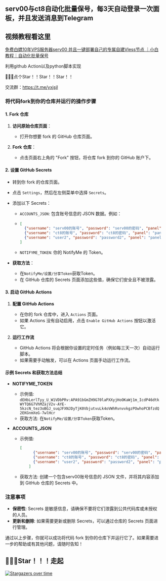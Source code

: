 ## serv00与ct8自动化批量保号，每3天自动登录一次面板，并且发送消息到Telegram

## 视频教程看这里
[免费白嫖10年VPS服务器serv00 并且一键部署自己的专属自建Vless节点 ｜小白教程｜自动化批量保号](https://youtu.be/QnlzpvDl_mo)

利用github Action以及python脚本实现

🙏🙏🙏点个Star！！Star！！Star！！

交流群：https://t.me/yxjsjl

### 将代码fork到你的仓库并运行的操作步骤

#### 1. Fork 仓库

1. **访问原始仓库页面**：
    - 打开你想要 fork 的 GitHub 仓库页面。

2. **Fork 仓库**：
    - 点击页面右上角的 "Fork" 按钮，将仓库 fork 到你的 GitHub 账户下。

#### 2. 设置 GitHub Secrets

- 转到你 fork 的仓库页面。
- 点击 `Settings`，然后在左侧菜单中选择 `Secrets`。
- 添加以下 Secrets：
    - `ACCOUNTS_JSON`: 包含账号信息的 JSON 数据。例如：
    - 
      ```json
      [
        {"username": "serv00的账号", "password": "serv00的密码", "panel": "panel6.serv00.com"},
        {"username": "ct8的账号", "password": "ct8的密码", "panel": "panel.ct8.pl"},
        {"username": "user2", "password": "password2", "panel": "panel6.serv00.com"}
      ]
      ```
    - `NOTIFYME_TOKEN`: 你的 NotifyMe 的 Token。
    
- **获取方法**：
    - 在`NotifyMe/设置/分享Token`获取Token。
    - 在 GitHub 仓库的 Secrets 页面添加这些值，确保它们安全且不被泄露。

#### 3. 启动 GitHub Actions

1. **配置 GitHub Actions**
    - 在你的 fork 仓库中，进入 `Actions` 页面。
    - 如果 Actions 没有自动启用，点击 `Enable GitHub Actions` 按钮以激活它。

2. **运行工作流**
    - GitHub Actions 将会根据你设置的定时任务（例如每三天一次）自动运行脚本。
    - 如果需要手动触发，可以在 Actions 页面手动运行工作流。

#### 示例 Secrets 和获取方法总结

- **NOTIFYME_TOKEN**
    
    - 示例值: `dEHbLerlTyy_U_W1VDbPRv:APA91bGmZH9G70laPXXyjHoOKaWj1m_IcdP46dtkWYTQ6G7VhMZajV2v-AYE-5kzcN_tez3oBGJ_suqJFXNJDyTjK0VbjutvuLk4oVWhRvnvvkgzPOwhoPCBfzdQ2EKGnmXeG-7wlHcr`
    - 获取方法: 在`NotifyMe/设置/分享Token`获取Token。
    
- **ACCOUNTS_JSON**
    
    - 示例值:
      ```json
      [
            {"username": "serv00的账号", "password": "serv00的密码", "panel": "panel6.serv00.com"},
            {"username": "ct8的账号", "password": "ct8的密码", "panel": "panel.ct8.pl"},
            {"username": "user2", "password": "password2", "panel": "panel6.serv00.com"}
          ]
      ```
    - 获取方法: 创建一个包含serv00账号信息的 JSON 文件，并将其内容添加到 GitHub 仓库的 Secrets 中。

### 注意事项

- **保密性**: Secrets 是敏感信息，请确保不要将它们泄露到公共代码库或未授权的人员。
- **更新和删除**: 如果需要更新或删除 Secrets，可以通过仓库的 Secrets 页面进行管理。

通过以上步骤，你就可以成功将代码 fork 到你的仓库下并运行它了。如果需要进一步的帮助或有其他问题，请随时告知！

## 🌟🌟🌟Star！！！走起
[![Stargazers over time](https://starchart.cc/wzn556/serv00-login-notifyme.svg?variant=adaptive)](https://starchart.cc/yixiu001/serv00-login)
